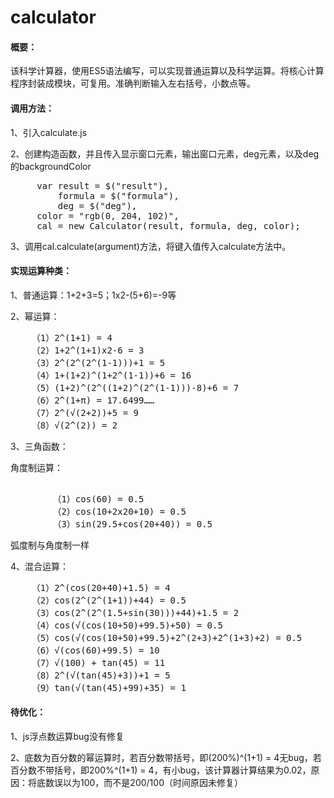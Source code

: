 # calculator
<h4>概要：</h4>
	<p>该科学计算器，使用ES5语法编写，可以实现普通运算以及科学运算。将核心计算程序封装成模块，可复用。准确判断输入左右括号，小数点等。</p>

<h4>调用方法：</h4>
<p>1、引入calculate.js</p>
<p>2、创建构造函数，并且传入显示窗口元素，输出窗口元素，deg元素，以及deg的backgroundColor</p>
<pre>
     var result = $("result"),
    	 formula = $("formula"),
    	 deg = $("deg"),
   	 color = "rgb(0, 204, 102)",
     cal = new Calculator(result, formula, deg, color);
</pre>
<p>3、调用cal.calculate(argument)方法，将键入值传入calculate方法中。</p>

<h4>实现运算种类：</h4>
<p>1、普通运算：1+2+3=5；1x2-(5+6)=-9等</p>
<p>2、幂运算：</p>
<pre>
	（1）2^(1+1) = 4
	（2）1+2^(1+1)x2-6 = 3
	（3）2^(2^(2^(1-1)))+1 = 5
	（4）1+(1+2)^(1+2^(1-1))+6 = 16
	（5）(1+2)^(2^((1+2)^(2^(1-1)))-8)+6 = 7
	（6）2^(1+π) = 17.6499……
	（7）2^(√(2+2))+5 = 9
	（8）√(2^(2)) = 2
</pre>
<p>3、三角函数：</p>
<p>角度制运算：</p>
<pre>   
        （1）cos(60) = 0.5
        （2）cos(10+2x20+10) = 0.5
        （3）sin(29.5+cos(20+40)) = 0.5
</pre>
<p>弧度制与角度制一样</p>
	
<p>4、混合运算：</p>
<pre>
	（1）2^(cos(20+40)+1.5) = 4
	（2）cos(2^(2^(1+1))+44) = 0.5
	（3）cos(2^(2^(1.5+sin(30)))+44)+1.5 = 2
	（4）cos(√(cos(10+50)+99.5)+50) = 0.5
	（5）cos(√(cos(10+50)+99.5)+2^(2+3)+2^(1+3)+2) = 0.5
	（6）√(cos(60)+99.5) = 10
	（7）√(100) + tan(45) = 11
	（8）2^(√(tan(45)+3))+1 = 5
	（9）tan(√(tan(45)+99)+35) = 1
</pre>
<h4>待优化：</h4>
<p>1、js浮点数运算bug没有修复</p>
<p>2、底数为百分数的幂运算时，若百分数带括号，即(200%)^(1+1) = 4无bug，若百分数不带括号，即200%^(1+1) = 4，有小bug，该计算器计算结果为0.02，原因：将底数误以为100，而不是200/100（时间原因未修复）</p>

